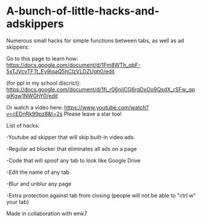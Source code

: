 # A-bunch-of-little-hacks-and-adskippers
Numerous small hacks for simple functions between tabs, as well as ad skippers:  

Go to this page to learn how: https://docs.google.com/document/d/1Fm8WTh_qbF-5xTJVcvTFTt_Ey9IqaQ5hClzVLDZUqh0/edit

(for ppl in my school discrict): https://docs.google.com/document/d/1fj_r06niiCG6rqDxOo9QsdX_rSFw_qpqiKgw1NWGhY0/edit

Or watch a video here: https://www.youtube.com/watch?v=cEDnRk99pz8&t=2s
Please leave a star too!


List of hacks: 


-Youtube ad skipper that will skip built-in video ads.


-Regular ad blocker that eliminates all ads on a page


-Code that will spoof any tab to look like Google Drive


-Edit the name of any tab


-Blur and unblur any page


-Extra protection against tab from closing (people will not be able to "ctrl w" your tab)




Made in collaboration with emk7
